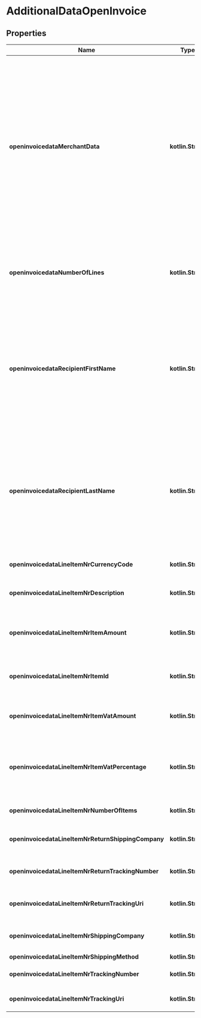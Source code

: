 
# AdditionalDataOpenInvoice

## Properties
Name | Type | Description | Notes
------------ | ------------- | ------------- | -------------
**openinvoicedataMerchantData** | **kotlin.String** | Holds different merchant data points like product, purchase, customer, and so on. It takes data in a Base64 encoded string.  The &#x60;merchantData&#x60; parameter needs to be added to the &#x60;openinvoicedata&#x60; signature at the end.  Since the field is optional, if it&#39;s not included it does not impact computing the merchant signature.  Applies only to Klarna.  You can contact Klarna for the format and structure of the string. |  [optional]
**openinvoicedataNumberOfLines** | **kotlin.String** | The number of invoice lines included in &#x60;openinvoicedata&#x60;.  There needs to be at least one line, so &#x60;numberOfLines&#x60; needs to be at least 1. |  [optional]
**openinvoicedataRecipientFirstName** | **kotlin.String** | First name of the recipient. If the delivery address and the billing address are different, specify the &#x60;recipientFirstName&#x60; and &#x60;recipientLastName&#x60; to share the delivery address with Klarna. Otherwise, only the billing address is shared with Klarna. |  [optional]
**openinvoicedataRecipientLastName** | **kotlin.String** | Last name of the recipient. If the delivery address and the billing address are different, specify the &#x60;recipientFirstName&#x60; and &#x60;recipientLastName&#x60; to share the delivery address with Klarna. Otherwise, only the billing address is shared with Klarna. |  [optional]
**openinvoicedataLineItemNrCurrencyCode** | **kotlin.String** | The three-character ISO currency code. |  [optional]
**openinvoicedataLineItemNrDescription** | **kotlin.String** | A text description of the product the invoice line refers to. |  [optional]
**openinvoicedataLineItemNrItemAmount** | **kotlin.String** | The price for one item in the invoice line, represented in minor units.  The due amount for the item, VAT excluded. |  [optional]
**openinvoicedataLineItemNrItemId** | **kotlin.String** | A unique id for this item. Required for RatePay if the description of each item is not unique. |  [optional]
**openinvoicedataLineItemNrItemVatAmount** | **kotlin.String** | The VAT due for one item in the invoice line, represented in minor units. |  [optional]
**openinvoicedataLineItemNrItemVatPercentage** | **kotlin.String** | The VAT percentage for one item in the invoice line, represented in minor units.  For example, 19% VAT is specified as 1900. |  [optional]
**openinvoicedataLineItemNrNumberOfItems** | **kotlin.String** | The number of units purchased of a specific product. |  [optional]
**openinvoicedataLineItemNrReturnShippingCompany** | **kotlin.String** | Name of the shipping company handling the the return shipment. |  [optional]
**openinvoicedataLineItemNrReturnTrackingNumber** | **kotlin.String** | The tracking number for the return of the shipment. |  [optional]
**openinvoicedataLineItemNrReturnTrackingUri** | **kotlin.String** | URI where the customer can track the return of their shipment. |  [optional]
**openinvoicedataLineItemNrShippingCompany** | **kotlin.String** | Name of the shipping company handling the delivery. |  [optional]
**openinvoicedataLineItemNrShippingMethod** | **kotlin.String** | Shipping method. |  [optional]
**openinvoicedataLineItemNrTrackingNumber** | **kotlin.String** | The tracking number for the shipment. |  [optional]
**openinvoicedataLineItemNrTrackingUri** | **kotlin.String** | URI where the customer can track their shipment. |  [optional]



